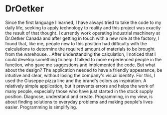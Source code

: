 # DrOetker
 
Since the first language I learned, I have always tried to take the code to my daily life, seeking to apply technology to reality and this project was exactly the result of that thought. I currently work operating industrial machinery at Dr.Oetker Canada and after getting in touch with a new role at the factory, I found that, like me, people new to this position had difficulty with the calculations to determine the required amount of materials to be brought from the warehouse. . After understanding the calculation, I noticed that I could develop something to help. I talked to more experienced people in the function, who gave me suggestions and implemented the code. But what about the design? The application needed to have a friendly appearance, be intuitive and clear, without losing the company's visual identity. For this, I used the Giuseppe pizza line and the brand's colors as inspiration. A relatively simple application, but it prevents errors and helps the work of many people, especially those who have just started in the stock supply position.
Diagnose, understand and create. Programming, in my view, is about finding solutions to everyday problems and making people's lives easier. Programming is simplifying.
